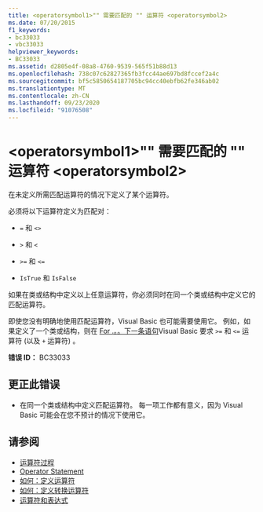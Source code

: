 ```yaml
---
title: <operatorsymbol1>"" 需要匹配的 "" 运算符 <operatorsymbol2>
ms.date: 07/20/2015
f1_keywords:
- bc33033
- vbc33033
helpviewer_keywords:
- BC33033
ms.assetid: d2805e4f-08a8-4760-9539-565f51b88d13
ms.openlocfilehash: 738c07c62827365fb3fcc44ae697bd8fccef2a4c
ms.sourcegitcommit: bf5c5850654187705bc94cc40ebfb62fe346ab02
ms.translationtype: MT
ms.contentlocale: zh-CN
ms.lasthandoff: 09/23/2020
ms.locfileid: "91076508"
---
```

# <a name="matching-operatorsymbol1-operator-is-required-for-operatorsymbol2"></a>\<operatorsymbol1>"" 需要匹配的 "" 运算符 \<operatorsymbol2>

在未定义所需匹配运算符的情况下定义了某个运算符。  
  
 必须将以下运算符定义为匹配对：  
  
- `=` 和 `<>`  
  
- `>` 和 `<`  
  
- `>=` 和 `<=`  
  
- `IsTrue` 和 `IsFalse`  
  
 如果在类或结构中定义以上任意运算符，你必须同时在同一个类或结构中定义它的匹配运算符。  
  
 即使您没有明确地使用匹配运算符，Visual Basic 也可能需要使用它。 例如，如果定义了一个类或结构，则在 [For .。。下一条语句](../language-reference/statements/for-next-statement.md)Visual Basic 要求 `>=` 和 `<=` 运算符 (以及 `+` 运算符) 。  
  
 **错误 ID：** BC33033  
  
## <a name="to-correct-this-error"></a>更正此错误  
  
- 在同一个类或结构中定义匹配运算符。 每一项工作都有意义，因为 Visual Basic 可能会在您不预计的情况下使用它。  
  
## <a name="see-also"></a>请参阅

- [运算符过程](../programming-guide/language-features/procedures/operator-procedures.md)
- [Operator Statement](../language-reference/statements/operator-statement.md)
- [如何：定义运算符](../programming-guide/language-features/procedures/how-to-define-an-operator.md)
- [如何：定义转换运算符](../programming-guide/language-features/procedures/how-to-define-a-conversion-operator.md)
- [运算符和表达式](../programming-guide/language-features/operators-and-expressions/index.md)
